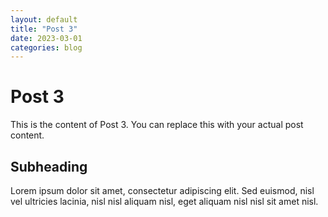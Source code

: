 ```yaml
---
layout: default
title: "Post 3"
date: 2023-03-01
categories: blog
---
```


# Post 3

This is the content of Post 3. You can replace this with your actual post content.

## Subheading

Lorem ipsum dolor sit amet, consectetur adipiscing elit. Sed euismod, nisl vel ultricies lacinia, nisl nisl aliquam nisl, eget aliquam nisl nisl sit amet nisl.
